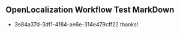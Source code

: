 ## OpenLocalization Workflow Test MarkDown
* 3e84a37d-3df1-4184-ae6e-314e479cff22 thanks!

<!--HONumber=Jul16_HO4-->


